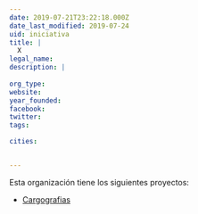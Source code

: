 ```yaml
---
date: 2019-07-21T23:22:18.000Z
date_last_modified: 2019-07-24
uid: iniciativa
title: |
  X
legal_name: 
description: |
  
org_type: 
website: 
year_founded: 
facebook: 
twitter: 
tags:

cities: 


---
```


Esta organización tiene los siguientes proyectos:

- [Cargografias](/proyectos/cargografias)

